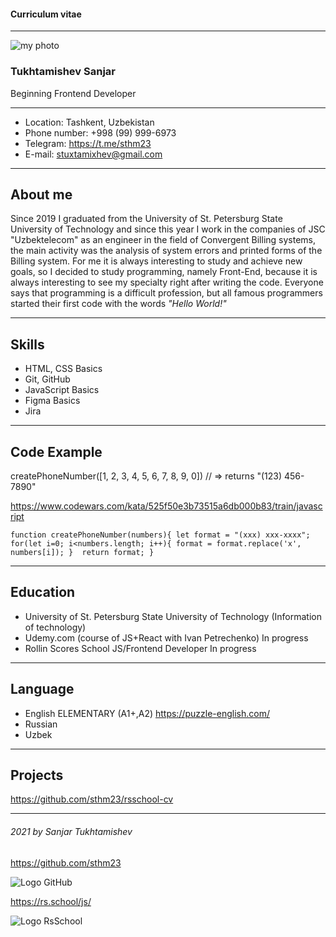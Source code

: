 #### Curriculum vitae
------

![my photo](https://github.com/sthm23/rsschool-cv/blob/gh-pages/ava.jpg)

### Tukhtamishev Sanjar

Beginning Frontend Developer

------
- Location: Tashkent, Uzbekistan
- Phone number: +998 (99) 999-6973
- Telegram: https://t.me/sthm23
- E-mail: stuxtamixhev@gmail.com

------

## About me

  Since 2019 I graduated from the University of St. Petersburg State University of Technology and since this year I work in the companies of JSC "Uzbektelecom" as an engineer in the field of Convergent Billing systems, the main activity was the analysis of system errors and printed forms of the Billing system. For me it is always interesting to study and achieve new goals, so I decided to study programming, namely Front-End, because it is always interesting to see my specialty right after writing the code. Everyone says that programming is a difficult profession, but all famous programmers started their first code with the words *"Hello World!"*
  
-----

## Skills

- HTML, CSS Basics
- Git, GitHub
- JavaScript Basics
- Figma Basics
- Jira

-----

## Code Example

createPhoneNumber([1, 2, 3, 4, 5, 6, 7, 8, 9, 0]) // => returns "(123) 456-7890"

https://www.codewars.com/kata/525f50e3b73515a6db000b83/train/javascript


`function createPhoneNumber(numbers){
let format = "(xxx) xxx-xxxx"; 
for(let i=0; i<numbers.length; i++){
format = format.replace('x', numbers[i]);
} 
return format;
}` 

---------

## Education

- University of St. Petersburg State University of Technology (Information of technology)
- Udemy.com (course of JS+React with Ivan Petrechenko) In progress
- Rollin Scores School JS/Frontend Developer In progress

---------

## Language

- English ELEMENTARY (A1+,A2) https://puzzle-english.com/
- Russian
- Uzbek

---------

## Projects
https://github.com/sthm23/rsschool-cv

-------

###### 2021 by Sanjar Tukhtamishev 
https://github.com/sthm23

![Logo GitHub](https://github.com/sthm23/rsschool-cv/blob/gh-pages/GitHub-logo.jpg)

 https://rs.school/js/
 
![Logo RsSchool](https://github.com/sthm23/rsschool-cv/blob/gh-pages/rs_school.png) 
